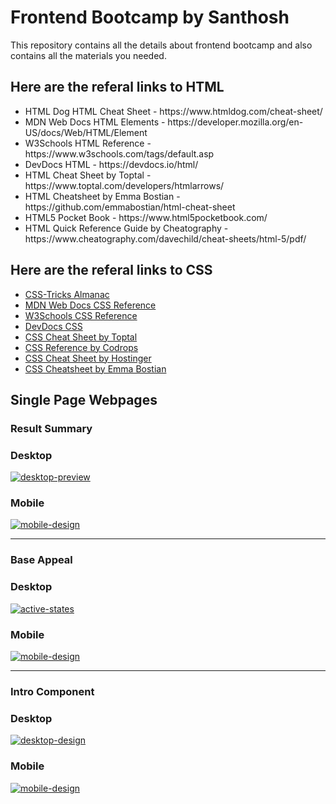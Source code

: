 # Frontend Bootcamp by Santhosh
This repository contains all the details about frontend bootcamp and also contains all the materials you needed.
## Here are the referal links to HTML

<ul>
  <li>HTML Dog HTML Cheat Sheet - https://www.htmldog.com/cheat-sheet/</li>
<li>MDN Web Docs HTML Elements - https://developer.mozilla.org/en-US/docs/Web/HTML/Element</li>
<li>W3Schools HTML Reference - https://www.w3schools.com/tags/default.asp</li>
<li>DevDocs HTML - https://devdocs.io/html/</li>
<li>HTML Cheat Sheet by Toptal - https://www.toptal.com/developers/htmlarrows/</li>
<li>HTML Cheatsheet by Emma Bostian - https://github.com/emmabostian/html-cheat-sheet</li>
<li>HTML5 Pocket Book - https://www.html5pocketbook.com/</li>
<li>HTML Quick Reference Guide by Cheatography - https://www.cheatography.com/davechild/cheat-sheets/html-5/pdf/</li>
</ul>


## Here are the referal links to CSS
<ul>
    <li><a href="https://css-tricks.com/almanac/">CSS-Tricks Almanac</a></li>
    <li><a href="https://developer.mozilla.org/en-US/docs/Web/CSS/Reference">MDN Web Docs CSS Reference</a></li>
    <li><a href="https://www.w3schools.com/cssref/">W3Schools CSS Reference</a></li>
    <li><a href="https://devdocs.io/css/">DevDocs CSS</a></li>
    <li><a href="https://www.toptal.com/css/css-cheat-sheet">CSS Cheat Sheet by Toptal</a></li>
    <li><a href="https://tympanus.net/codrops/css_reference/">CSS Reference by Codrops</a></li>
    <li><a href="https://www.hostinger.com/tutorials/css-cheat-sheet">CSS Cheat Sheet by Hostinger</a></li>
    <li><a href="https://github.com/emmabostian/css-cheat-sheet">CSS Cheatsheet by Emma Bostian</a></li>
</ul>

## Single Page Webpages

<h3>Result Summary</h3>

### Desktop
<a href="https://ibb.co/C6mrhdr"><img src="https://i.ibb.co/r3FW4PW/desktop-preview.jpg" alt="desktop-preview" border="0"></a>

### Mobile
<a href="https://ibb.co/CJrMxdp"><img src="https://i.ibb.co/vstQ25C/mobile-design.jpg" alt="mobile-design" border="0"></a>


<hr>

<h3>Base Appeal</h3>

### Desktop
<a href="https://ibb.co/JBh2R4P"><img src="https://i.ibb.co/DVqkDyn/active-states.jpg" alt="active-states" border="0"></a>

### Mobile
<a href="https://ibb.co/VgbGcB1"><img src="https://i.ibb.co/n74yNkG/mobile-design.jpg" alt="mobile-design" border="0"></a>

<hr>

<h3>Intro Component</h3>

### Desktop
<a href="https://ibb.co/BG41BDb"><img src="https://i.ibb.co/dtbhD9F/desktop-design.jpg" alt="desktop-design" border="0"></a>

### Mobile
<a href="https://ibb.co/NNDQQrf"><img src="https://i.ibb.co/c8fMMwR/mobile-design.jpg" alt="mobile-design" border="0"></a>
